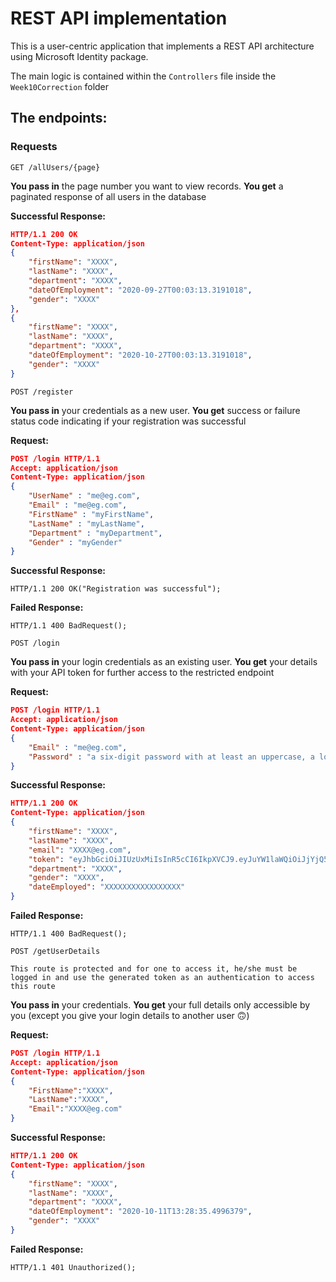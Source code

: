 # REST API implementation

This is a user-centric application that implements a REST API architecture using Microsoft Identity package.

The main logic is contained within the `Controllers` file inside the `Week10Correction` folder


## The endpoints:

### Requests


`GET /allUsers/{page}`

**You pass in** the page number you want to view records. **You get** a paginated response of all users in the database

**Successful Response:**
```json
HTTP/1.1 200 OK
Content-Type: application/json
{
    "firstName": "XXXX",
    "lastName": "XXXX",
    "department": "XXXX",
    "dateOfEmployment": "2020-09-27T00:03:13.3191018",
    "gender": "XXXX"
},
{
    "firstName": "XXXX",
    "lastName": "XXXX",
    "department": "XXXX",
    "dateOfEmployment": "2020-10-27T00:03:13.3191018",
    "gender": "XXXX"
}
```

`POST /register`

**You pass in** your credentials as a new user. **You get** success or failure status code indicating if your registration was successful

**Request:**
```json
POST /login HTTP/1.1
Accept: application/json
Content-Type: application/json
{
    "UserName" : "me@eg.com",
    "Email" : "me@eg.com",
    "FirstName" : "myFirstName",
    "LastName" : "myLastName",
    "Department" : "myDepartment",
    "Gender" : "myGender" 
}
```

**Successful Response:**
```
HTTP/1.1 200 OK("Registration was successful");
```

**Failed Response:**
```
HTTP/1.1 400 BadRequest();
```

`POST /login`

**You pass in** your login credentials as an existing user. **You get** your details with your API token for further access to the restricted endpoint

**Request:**
```json
POST /login HTTP/1.1
Accept: application/json
Content-Type: application/json
{
    "Email" : "me@eg.com",
    "Password" : "a six-digit password with at least an uppercase, a lowercase, symbol and numbers"
}
```

**Successful Response:**
```json
HTTP/1.1 200 OK
Content-Type: application/json
{
    "firstName": "XXXX",
    "lastName": "XXXX",
    "email": "XXXX@eg.com",
    "token": "eyJhbGciOiJIUzUxMiIsInR5cCI6IkpXVCJ9.eyJuYW1laWQiOiJjYjQ5MjdmMS0xY2Y1LTRmYzgtYTViMC1mYTM2ZmM1ZDFhZGEiLCJ1bmlxdWVfbmFtZSI6IlRlc3QiLCJuYmYiOjE2MDI0MTkzMzgsImV4cCI6MTYwMjY3ODUzOCwiaWF0IjoxNjAyNDE5MzM4fQ.OQsrbcv41R37zQW_r7MF2HMUMUJxGYUmECyououDs8pCx3QzrDVX9FD3mAFtMZfz9PLkgHMTEu0VA43e49tKHB",
    "department": "XXXX",
    "gender": "XXXX",
    "dateEmployed": "XXXXXXXXXXXXXXXXX"
}
```

**Failed Response:**
```
HTTP/1.1 400 BadRequest();
```


`POST /getUserDetails`

`This route is protected and for one to access it, he/she must be logged in and use the generated token as an authentication to access this route`

**You pass in** your credentials. **You get** your full details only accessible by you (except you give your login details to another user 🙃)

**Request:**
```json
POST /login HTTP/1.1
Accept: application/json
Content-Type: application/json
{
    "FirstName":"XXXX",
    "LastName":"XXXX",
    "Email":"XXXX@eg.com"
}
```

**Successful Response:**
```json
HTTP/1.1 200 OK
Content-Type: application/json
{
    "firstName": "XXXX",
    "lastName": "XXXX",
    "department": "XXXX",
    "dateOfEmployment": "2020-10-11T13:28:35.4996379",
    "gender": "XXXX"
}
```

**Failed Response:**
```
HTTP/1.1 401 Unauthorized();
```
